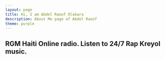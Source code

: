```yaml
---
layout: page
title: Hi, I am Abdel Raoof Olakara
description: About Me page of Abdel Raoof
theme: purple
---
```


## RGM Haiti Online radio. Listen to 24/7 Rap Kreyol music.
